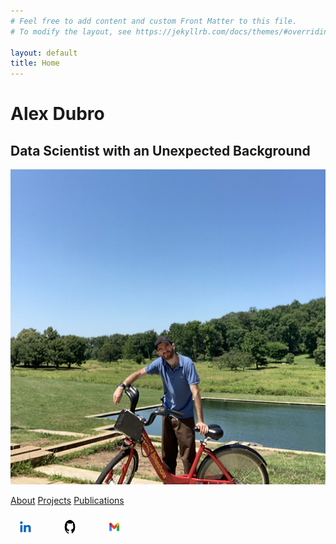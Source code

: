 ```yaml
---
# Feel free to add content and custom Front Matter to this file.
# To modify the layout, see https://jekyllrb.com/docs/themes/#overriding-theme-defaults

layout: default
title: Home
---
```


# Alex Dubro

## Data Scientist with an Unexpected Background

<img src="intro-img.png" alt="Image not supported">

[About](/Users/alexdubro/Documents/add0794.github.io/about.md)
[Projects](/Users/alexdubro/Documents/add0794.github.io/projects.md)
[Publications](/Users/alexdubro/Documents/add0794.github.io/publications.md)

<footer>
    <div class="social-links">
        <a href="https://www.linkedin.com/in/alexdubro/" aria-label="LinkedIn profile">
            <img src="linkedin-icon.png" alt="LinkedIn Icon" />
            <!-- LinkedIn -->
        </a>
        <a href="https://github.com/add0794" aria-label="GitHub profile">
            <img src="github-icon.png" alt="GitHub Icon" />
            <!-- GitHub -->
        </a>
        <a href="mailto:add0794@gmail.com" aria-label="Email">
            <img src="email-icon.png" alt="Email Icon" />
            <!-- Email -->
        </a>
    </div>
</footer>

<style>
    /* General styling for the list */
    .social-links {
        display: flex; /* Arrange items horizontally */
        gap: 15px; /* Add spacing between items */
        list-style: none; /* Remove bullets */
        padding: 0; /* Remove padding */
        margin: 0; /* Remove margin */
        text-align: center;
    }

    .social-links li {
        display: flex; /* Align icon and text */
        align-items: center; /* Vertically center items */
    }

    .social-links a {
        text-decoration: none; /* Remove underline from links */
        color: #333; /* Default text color */
        font-family: Arial, sans-serif;
        font-size: 14px;
        padding: 8px 12px;
        border-radius: 4px;
    }

    .social-links a:hover {
        background-color: #f5f5f5;
        color: #0073b1; /* Change color on hover */
    }

    .social-links img {
        width: 24px; /* Set icon width */
        height: 24px; /* Set icon height */
        margin-right: 8px; /* Add spacing between icon and text */
    }
</style>